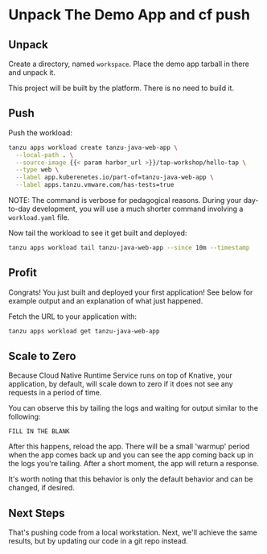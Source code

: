 # Unpack The Demo App and cf push

## Unpack
Create a directory, named `workspace`. Place the demo app tarball in there and unpack it.

This project will be built by the platform. There is no need to build it.

## Push

Push the workload:
```sh
tanzu apps workload create tanzu-java-web-app \
  --local-path . \
  --source-image {{< param harbor_url >}}/tap-workshop/hello-tap \
  --type web \
  --label app.kuberenetes.io/part-of=tanzu-java-web-app \
  --label apps.tanzu.vmware.com/has-tests=true
```

NOTE: The command is verbose for pedagogical reasons. During your day-to-day development, you will use a much shorter command involving a `workload.yaml` file.

Now tail the workload to see it get built and deployed:
```sh
tanzu apps workload tail tanzu-java-web-app --since 10m --timestamp
```

## Profit
Congrats! You just built and deployed your first application! See below for example output and an explanation of what just happened.

Fetch the URL to your application with:
```sh
tanzu apps workload get tanzu-java-web-app
```

## Scale to Zero
Because Cloud Native Runtime Service runs on top of Knative, your application, by default, will scale down to zero if it does not see any requests in a period of time. 

You can observe this by tailing the logs and waiting for output similar to the following:

```
FILL IN THE BLANK
```

After this happens, reload the app. There will be a small 'warmup' period when the app comes back up and you can see the app coming back up in the logs you're tailing. After a short moment, the app will return a response. 

It's worth noting that this behavior is only the default behavior and can be changed, if desired.


## Next Steps
That's pushing code from a local workstation. Next, we'll achieve the same results, but by updating our code in a git repo instead.
